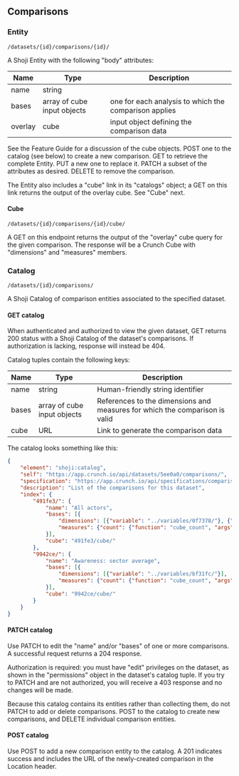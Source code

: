 ## Comparisons

### Entity

`/datasets/{id}/comparisons/{id}/`

A Shoji Entity with the following "body" attributes:

Name | Type | Description
---- | ---- | -----------
name | string |
bases | array of cube input objects | one for each analysis to which the comparison applies
overlay | cube | input object defining the comparison data

See the Feature Guide for a discussion of the cube objects. POST one to the catalog (see below) to create a new comparison. GET to retrieve the complete Entity. PUT a new one to replace it. PATCH a subset of the attributes as desired. DELETE to remove the comparison.

The Entity also includes a "cube" link in its "catalogs" object; a GET on this link returns the output of the overlay cube. See "Cube" next.

#### Cube

`/datasets/{id}/comparisons/{id}/cube/`

A GET on this endpoint returns the output of the "overlay" cube query for the given comparison. The response will be a Crunch Cube with "dimensions" and "measures" members.

### Catalog

`/datasets/{id}/comparisons/`

A Shoji Catalog of comparison entities associated to the specified dataset.

#### GET catalog

When authenticated and authorized to view the given dataset, GET returns 200 status with a Shoji Catalog of the dataset's comparisons. If authorization is lacking, response will instead be 404.

Catalog tuples contain the following keys:

Name | Type | Description
---- | ---- | -----------
name | string | Human-friendly string identifier
bases | array of cube input objects | References to the dimensions and measures for which the comparison is valid
cube | URL | Link to generate the comparison data

The catalog looks something like this:

```json
{
    "element": "shoji:catalog",
    "self": "https://app.crunch.io/api/datasets/5ee0a0/comparisons/",
    "specification": "https://app.crunch.io/api/specifications/comparisons/",
    "description": "List of the comparisons for this dataset",
    "index": {
        "491fe3/": {
            "name": "All actors",
            "bases": [{
                "dimensions": [{"variable": "../variables/0f7378/"}, {"variable": "../variables/8451cb/"}],
                "measures": {"count": {"function": "cube_count", "args": []}}
            }],
            "cube": "491fe3/cube/"
        },
        "9942ce/": {
            "name": "Awareness: sector average",
            "bases": [{
                "dimensions": [{"variable": "../variables/bf31fc/"}],
                "measures": {"count": {"function": "cube_count", "args": []}}
            }],
            "cube": "9942ce/cube/"
        }
    }
}
```

#### PATCH catalog

Use PATCH to edit the "name" and/or "bases" of one or more comparisons. A successful request returns a 204 response. 

Authorization is required: you must have "edit" privileges on the dataset, as shown in the "permissions" object in the dataset's catalog tuple. If you try to PATCH and are not authorized, you will receive a 403 response and no changes will be made.

Because this catalog contains its entities rather than collecting them, do not PATCH to add or delete comparisons. POST to the catalog to create new comparisons, and DELETE individual comparison entities.

#### POST catalog

Use POST to add a new comparison entity to the catalog. A 201 indicates success and includes the URL of the newly-created comparison in the Location header.